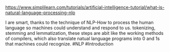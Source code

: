 https://www.simplilearn.com/tutorials/artificial-intelligence-tutorial/what-is-natural-language-processing-nlp

I are smart, thanks to the technique of NLP-How to process the human language so machines could understand and respond to us.
tokenizing, stemming and lemmatization, these steps are abit like the working methods of compilers, which also translate natual language programs into 0 and 1s that machines could recognize.
#NLP #Introduction 
